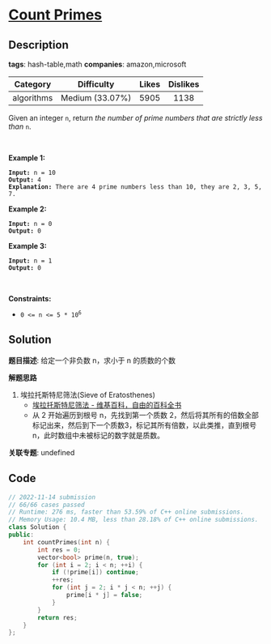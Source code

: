 # [Count Primes](https://leetcode.com/problems/count-primes/description/)

## Description

**tags**: hash-table,math
**companies**: amazon,microsoft

|  Category  |   Difficulty    | Likes | Dislikes |
| :--------: | :-------------: | :---: | :------: |
| algorithms | Medium (33.07%) | 5905  |   1138   |

<p>Given an integer <code>n</code>, return <em>the number of prime numbers that are strictly less than</em> <code>n</code>.</p>

<p>&nbsp;</p>
<p><strong class="example">Example 1:</strong></p>

<pre><code><strong>Input:</strong> n = 10
<strong>Output:</strong> 4
<strong>Explanation:</strong> There are 4 prime numbers less than 10, they are 2, 3, 5, 7.</code></pre>

<p><strong class="example">Example 2:</strong></p>

<pre><code><strong>Input:</strong> n = 0
<strong>Output:</strong> 0</code></pre>

<p><strong class="example">Example 3:</strong></p>

<pre><code><strong>Input:</strong> n = 1
<strong>Output:</strong> 0</code></pre>

<p>&nbsp;</p>
<p><strong>Constraints:</strong></p>

<ul>
  <li><code>0 &lt;= n &lt;= 5 * 10<sup>6</sup></code></li>
</ul>

## Solution

**题目描述**: 给定一个非负数 n，求小于 n 的质数的个数

**解题思路**

1. 埃拉托斯特尼筛法(Sieve of Eratosthenes)
   - [埃拉托斯特尼筛法 - 维基百科，自由的百科全书](https://zh.wikipedia.org/wiki/%E5%9F%83%E6%8B%89%E6%89%98%E6%96%AF%E7%89%B9%E5%B0%BC%E7%AD%9B%E6%B3%95)
   - 从 2 开始遍历到根号 n，先找到第一个质数 2，然后将其所有的倍数全部标记出来，然后到下一个质数3，标记其所有倍数，以此类推，直到根号 n，此时数组中未被标记的数字就是质数。

**关联专题**: undefined

## Code

```cpp
// 2022-11-14 submission
// 66/66 cases passed
// Runtime: 276 ms, faster than 53.59% of C++ online submissions.
// Memory Usage: 10.4 MB, less than 28.18% of C++ online submissions.
class Solution {
public:
    int countPrimes(int n) {
        int res = 0;
        vector<bool> prime(n, true);
        for (int i = 2; i < n; ++i) {
            if (!prime[i]) continue;
            ++res;
            for (int j = 2; i * j < n; ++j) {
                prime[i * j] = false;
            }
        }
        return res;
    }
};
```

